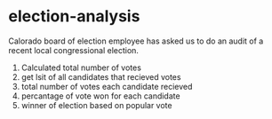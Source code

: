 # election-analysis
Calorado board of election employee has asked us to do an audit of a recent local congressional election. 

1. Calculated total number of votes
2. get lsit of all candidates that recieved votes
3. total number of votes each candidate recieved
4. percantage of vote won for each candidate 
5. winner of election based on popular vote
